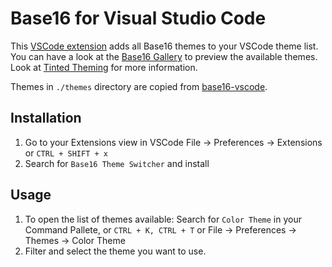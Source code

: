 # Base16 for Visual Studio Code

This [VSCode extension] adds all Base16 themes to your VSCode theme list.
You can have a look at the [Base16 Gallery] to preview the available
themes. Look at [Tinted Theming] for more information.

Themes in `./themes` directory are copied from [base16-vscode].

## Installation

1. Go to your Extensions view in VSCode File -> Preferences ->
   Extensions or `CTRL + SHIFT + x`
2. Search for `Base16 Theme Switcher` and install

## Usage

1. To open the list of themes available: Search for `Color Theme` in
   your Command Pallete, or `CTRL + K, CTRL + T` or File -> Preferences
  -> Themes -> Color Theme
2. Filter and select the theme you want to use.

[VSCode extension]: https://marketplace.visualstudio.com/items?itemName=TintedTheming.base16-tinted-themes
[Base16 Gallery]: https://tinted-theming.github.io/base16-gallery/
[Tinted Theming]: https://github.com/tinted-theming/home
[base16-vscode]: https://github.com/tinted-theming/base16-vscode
